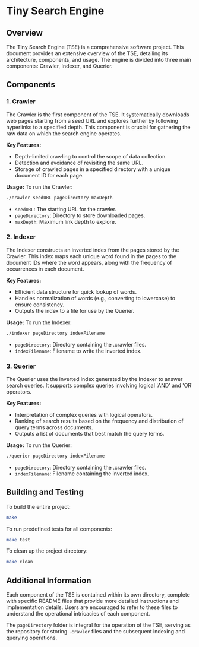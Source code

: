 # Tiny Search Engine

## Overview

The Tiny Search Engine (TSE) is a comprehensive software project. This document provides an extensive overview of the TSE, detailing its architecture, components, and usage. The engine is divided into three main components: Crawler, Indexer, and Querier.

## Components

### 1. Crawler
The Crawler is the first component of the TSE. It systematically downloads web pages starting from a seed URL and explores further by following hyperlinks to a specified depth. This component is crucial for gathering the raw data on which the search engine operates.

**Key Features:**
- Depth-limited crawling to control the scope of data collection.
- Detection and avoidance of revisiting the same URL.
- Storage of crawled pages in a specified directory with a unique document ID for each page.

**Usage:**
To run the Crawler:
```bash
./crawler seedURL pageDirectory maxDepth
```
* `seedURL`: The starting URL for the crawler.
* `pageDirectory`: Directory to store downloaded pages.
* `maxDepth`: Maximum link depth to explore.

### 2. Indexer
The Indexer constructs an inverted index from the pages stored by the Crawler. This index maps each unique word found in the pages to the document IDs where the word appears, along with the frequency of occurrences in each document.

**Key Features:**
- Efficient data structure for quick lookup of words.
- Handles normalization of words (e.g., converting to lowercase) to ensure consistency.
- Outputs the index to a file for use by the Querier.

**Usage:**
To run the Indexer:
```bash
./indexer pageDirectory indexFilename
```
* `pageDirectory`: Directory containing the .crawler files.
* `indexFilename`: Filename to write the inverted index.

### 3. Querier
The Querier uses the inverted index generated by the Indexer to answer search queries. It supports complex queries involving logical 'AND' and 'OR' operators.

**Key Features:**
- Interpretation of complex queries with logical operators.
- Ranking of search results based on the frequency and distribution of query terms across documents.
- Outputs a list of documents that best match the query terms.

**Usage:**
To run the Querier:
```bash
./querier pageDirectory indexFilename
```
* `pageDirectory`: Directory containing the .crawler files.
* `indexFilename`: Filename containing the inverted index.

## Building and Testing

To build the entire project:
```bash
make
```

To run predefined tests for all components:
```bash
make test
```

To clean up the project directory:
```bash
make clean
```

## Additional Information

Each component of the TSE is contained within its own directory, complete with specific README files that provide more detailed instructions and implementation details. Users are encouraged to refer to these files to understand the operational intricacies of each component.

The `pageDirectory` folder is integral for the operation of the TSE, serving as the repository for storing `.crawler` files and the subsequent indexing and querying operations.
